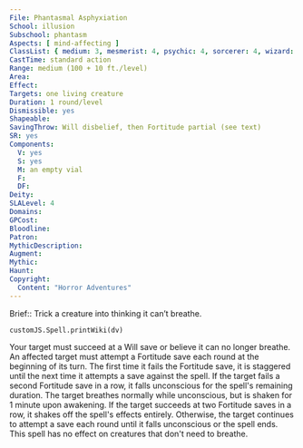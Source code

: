 ```yaml
---
File: Phantasmal Asphyxiation
School: illusion
Subschool: phantasm
Aspects: [ mind-affecting ]
ClassList: { medium: 3, mesmerist: 4, psychic: 4, sorcerer: 4, wizard: 4, spiritualist: 4, witch: 4 }
CastTime: standard action
Range: medium (100 + 10 ft./level)
Area: 
Effect: 
Targets: one living creature
Duration: 1 round/level
Dismissible: yes
Shapeable: 
SavingThrow: Will disbelief, then Fortitude partial (see text)
SR: yes
Components:
  V: yes
  S: yes
  M: an empty vial
  F: 
  DF: 
Deity: 
SLALevel: 4
Domains: 
GPCost: 
Bloodline: 
Patron: 
MythicDescription: 
Augment: 
Mythic: 
Haunt: 
Copyright:
  Content: "Horror Adventures"
---
```

Brief:: Trick a creature into thinking it can’t breathe.

```dataviewjs
customJS.Spell.printWiki(dv)
```

Your target must succeed at a Will save or believe it can no longer breathe. An affected target must attempt a Fortitude save each round at the beginning of its turn. The first time it fails the Fortitude save, it is staggered until the next time it attempts a save against the spell. If the target fails a second Fortitude save in a row, it falls unconscious for the spell's remaining duration. The target breathes normally while unconscious, but is shaken for 1 minute upon awakening. If the target succeeds at two Fortitude saves in a row, it shakes off the spell's effects entirely. Otherwise, the target continues to attempt a save each round until it falls unconscious or the spell ends. This spell has no effect on creatures that don't need to breathe.
